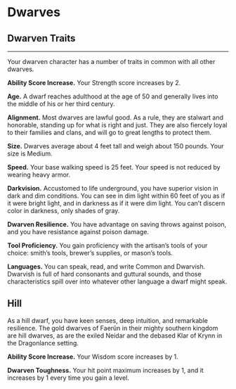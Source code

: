# Dwarves
## Dwarven Traits
- - -
Your dwarven character has a number of traits in common with all other dwarves. 

**Ability Score Increase.** Your Strength score increases by 2. 

**Age.** A dwarf reaches adulthood at the age of 50 and generally lives into the middle of his or her third century. 

**Alignment.** Most dwarves are lawful good. As a rule, they are stalwart and honorable, standing up for what is right and just. They are also fiercely loyal to their families and clans, and will go to great lengths to protect them. 

**Size.** Dwarves average about 4 feet tall and weigh about 150 pounds. Your size is Medium. 

**Speed.** Your base walking speed is 25 feet. Your speed is not reduced by wearing heavy armor. 

**Darkvision.** Accustomed to life underground, you have superior vision in dark and dim conditions. You can see in dim light within 60 feet of you as if it were bright light, and in darkness as if it were dim light. You can’t discern color in darkness, only shades of gray. 

**Dwarven Resilience.** You have advantage on saving throws against poison, and you have resistance against poison damage. 

**Tool Proficiency.** You gain proficiency with the artisan’s tools of your choice: smith’s tools, brewer’s supplies, or mason’s tools. 

**Languages.** You can speak, read, and write Common and Dwarvish. Dwarvish is full of hard consonants and guttural sounds, and those characteristics spill over into whatever other language a dwarf might speak. 

## Hill 
As a hill dwarf, you have keen senses, deep intuition, and remarkable resilience. The gold dwarves of Faerûn in their mighty southern kingdom are hill dwarves, as are the exiled Neidar and the debased Klar of Krynn in the Dragonlance setting. 

**Ability Score Increase.** Your Wisdom score increases by 1. 

**Dwarven Toughness.** Your hit point maximum increases by 1, and it increases by 1 every time you gain a level. 
